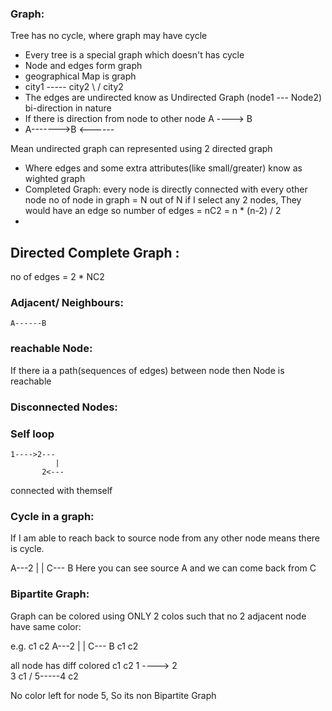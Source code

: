 ### Graph:

Tree has no cycle, where graph may have cycle
- Every tree is a special graph which doesn't has cycle
- Node and edges form graph
- geographical Map is graph
-  city1 ----- city2
      \        /
         city2
- The edges are undirected know as Undirected Graph (node1 --- Node2) bi-direction in nature
- If there is direction from node to other node A ----> B
- A------->B
   <------

Mean undirected graph can represented using 2 directed graph

- Where edges and some extra attributes(like small/greater) know as wighted graph
- Completed Graph: every node is directly connected with every other node
  no of node in graph = N
  out of N if I select any 2 nodes, They would have an edge so number of edges = nC2 = n * (n-2) / 2
- 
## Directed Complete Graph :
   no of edges = 2 * NC2

### Adjacent/ Neighbours: 
    A------B

### reachable Node:
  If there ia a path(sequences of edges) between node then Node is reachable
  
### Disconnected Nodes:


### Self loop

    1---->2---
              |
           2<---
connected with themself


### Cycle in a graph:

If I am able to reach back to source node from any other node means there is cycle.

  A---2
  |    |
  C--- B
Here you can see source A and we can come back from C

### Bipartite Graph:

Graph can be colored using ONLY 2 colos such that no 2 adjacent node have same color:

e.g.
c1   c2
A---2
|    |
C--- B c1
c2

all node has diff colored
c1     c2
1 ----> 2
         \
          3 c1
         /
5-----4 c2

No color left for node 5, So its non Bipartite Graph